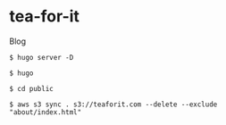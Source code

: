 # tea-for-it
Blog 

`$ hugo server -D`

`$ hugo`

`$ cd public` 

`$ aws s3 sync . s3://teaforit.com --delete --exclude "about/index.html"`

